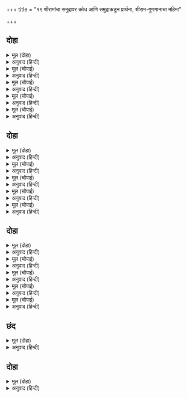 +++
title = "१९ श्रीरामांचा समुद्रावर क्रोध आणि समुद्राकडून प्रार्थना, श्रीराम-गुणगानाचा महिमा"

+++


## दोहा


<details><summary>मूल (दोहा)</summary>

बिनय न मानत जलधि जड़ गए तीनि दिन बीति।  
बोले राम सकोप तब भय बिनु होइ न प्रीति॥ ५७॥
</details>

<details><summary>अनुवाद (हिन्दी)</summary>

इकडे तीन दिवस झाले, तरी जड बुद्धीच्या समुद्र्राने श्रीरामांची विनंती मानली नाही. तेव्हा श्रीरामांनी क्रोधाने म्हटले-‘भीतीशिवाय प्रीती होत नाही.॥ ५७॥
</details>

<details><summary>मूल (चौपाई)</summary>

लछिमन बान सरासन आनू।  
सोषौं बारिधि बिसिख कृसानू॥  
सठ सन बिनय कुटिल सन प्रीती।  
सहज कृपन सन सुंदर नीती॥
</details>

<details><summary>अनुवाद (हिन्दी)</summary>

हे लक्ष्मणा, धनुष्य-बाण आण. मी अग्निबाणाने समुद्राला शोषून टाकतो. मूर्खाशी नम्रता, कुटिलाशी प्रेम, स्वभावाने कंजूष असलेल्याला उदार उपदेश,॥ १॥
</details>

<details><summary>मूल (चौपाई)</summary>

ममता रत सन ग्यान कहानी।  
अति लोभी सन बिरति बखानी॥  
क्रोधिहि सम कामिहि हरिकथा।  
ऊसर बीज बएँ फल जथा॥
</details>

<details><summary>अनुवाद (हिन्दी)</summary>

ममतेमध्ये अडकलेल्या माणसाला ज्ञानाची गोष्ट, अत्यंत लोभ्याला वैराग्याचे वर्णन, क्रोधी माणसाला शांततेची गोष्ट आणि कामी माणसाला भगवंताची कथा-यांचा परिणाम नापीक जमिनीत बी पेरल्याप्रमाणे फुकट ठरतो.’॥ २॥
</details>

<details><summary>मूल (चौपाई)</summary>

अस कहि रघुपति चाप चढ़ावा।  
यह मत लछिमन के मन भावा॥  
संधानेउ प्रभु बिसिख कराला।  
उठी उदधि उर अंतर ज्वाला॥
</details>

<details><summary>अनुवाद (हिन्दी)</summary>

असे म्हणून श्रीरघुनाथांनी धनुष्य सज्ज केले. हा विचार लक्ष्मणाला फार चांगला वाटला. प्रभूंनी अग्निबाणाचा नेम धरला, त्यासरशी समुद्राच्या हृदयात अग्नीची ज्वाळा उठली.॥ ३॥
</details>

<details><summary>मूल (चौपाई)</summary>

मकर उरग झष गन अकुलाने।  
जरत जंतु जलनिधि जब जाने॥  
कनक थार भरि मनिगन नाना।  
बिप्र रूप आयउ तजि माना॥
</details>

<details><summary>अनुवाद (हिन्दी)</summary>

मगर, साप आणि मासे यांचे समूह व्याकूळ झाले. जेव्हा समुद्राने पाहिले की, जलचर जीव जळू लागले आहेत, तेव्हा तो अभिमान सोडून सोन्याच्या थाळीमध्ये अनेक रत्ने घेऊन ब्राह्मणाच्या रूपाने आला.॥ ४॥
</details>

## दोहा


<details><summary>मूल (दोहा)</summary>

काटेहिं पइ कदरी फरइ कोटि जतन कोउ सींच।  
बिनय न मान खगेस सुनु डाटेहिं पइ नव नीच॥ ५८॥
</details>

<details><summary>अनुवाद (हिन्दी)</summary>

काकभुशुंडी म्हणतात, ‘हे गरुडा, कोणी कितीही उपाय केले, तरी केळीचे झाड कापल्यावरच फळे देते. नीच मनुष्य नम्रता मानत नाही. शासन केल्यावरच तो वाकतो.॥ ५८॥
</details>

<details><summary>मूल (चौपाई)</summary>

सभय सिंधुगहि पद प्रभु केरे।  
छमहु नाथ सब अवगुन मेरे॥  
गगन समीर अनल जल धरनी।  
इन्ह कइ नाथ सहज जड़ करनी॥
</details>

<details><summary>अनुवाद (हिन्दी)</summary>

समुद्राने भयभीत होऊन प्रभूंचे चरण धरले आणि तो म्हणाला, ‘हे नाथ, माझे सर्व दोष क्षमा करा. हे नाथ, आकाश, वायू, अग्नी, जल व पृथ्वी या सर्वांची करणी स्वभावतःच ज्ञानहीन असते.॥ १॥
</details>

<details><summary>मूल (चौपाई)</summary>

तव प्रेरित मायाँ उपजाए।  
सृष्टि हेतु सब ग्रंथनि गाए॥  
प्रभुआयसु जेहि कहँ जस अहई।  
सो तेहि भाँति रहें सुख लहई॥
</details>

<details><summary>अनुवाद (हिन्दी)</summary>

तुमच्या प्रेरणेमुळे मायेने यांना सृष्टीसाठी उत्पन्न केलेले आहे. सर्व ग्रंथांमध्ये असेच सांगितले आहे. ज्याच्यासाठी स्वामींची जशी आज्ञा असेल, तो त्याप्रमाणे राहाण्यातच सुखी असतो.॥ २॥
</details>

<details><summary>मूल (चौपाई)</summary>

प्रभु भल कीन्ह मोहि सिख दीन्ही।  
मरजादा पुनि तुम्हरी कीन्ही॥  
ढोल गवाँर सूद्र पसु नारी।  
सकल ताड़ना के अधिकारी॥
</details>

<details><summary>अनुवाद (हिन्दी)</summary>

प्रभूंनी मला शिक्षा देऊन चांगले केले, परंतु जिवांचे स्वभावसुद्धा तुम्हीच बनविले आहेत. ढोल, खेडूत, (गांवढळ) शूद्र, पशू व स्त्री हे सर्व दंडानेच वठणीवर येतात.॥ ३॥
</details>

<details><summary>मूल (चौपाई)</summary>

प्रभु प्रताप मैं जाब सुखाई।  
उतरिहि कटकु न मोरि बड़ाई॥  
प्रभु अग्या अपेल श्रुति गाई।  
करौं सो बेगि जो तुम्हहि सोहाई॥
</details>

<details><summary>अनुवाद (हिन्दी)</summary>

प्रभूं प्रतापामुळे मी सुकून जाईन आणि सेना पलीकडे उतरेल,यात माझे मोठेपण नाही, तरीही प्रभूंची आज्ञा मोडता येत नाही, असे वेदांनी प्रतिपादन केले आहे. आता तुम्हांला जे बरे वाटेल, ते मी त्वरित करतो.’॥ ४॥
</details>

## दोहा


<details><summary>मूल (दोहा)</summary>

सुनत बिनीत बचन अति कह कृपाल मुसुकाइ।  
जेहि बिधि उतरै कपि कटकु तात सो कहहु उपाइ॥ ५९॥
</details>

<details><summary>अनुवाद (हिन्दी)</summary>

समुद्राची अत्यंत विनीत वचने ऐकून कृपाळू श्रीरामांनी हसून म्हटले ‘बाबा रे, ज्या रीतीने वानरांची सेना पार उतरून जाईल असा उपाय सांग.’॥ ५९॥
</details>

<details><summary>मूल (चौपाई)</summary>

नाथ नील नल कपि द्वौ भाई।  
लरिकाईं रिषि आसिष पाई॥  
तिन्ह कें परस किएँ गिरि भारे।  
तरिहहिं जलधि प्रताप तुम्हारे॥
</details>

<details><summary>अनुवाद (हिन्दी)</summary>

समुद्र म्हणाला, ‘हे नाथ, नील व नल हे दोन वानर बंधू आहेत. त्यांना लहानपणी ऋषींचा आशीर्वाद मिळाला होता. त्यांनी स्पर्श केल्यास मोठमोठे पर्वतसुद्धा तुमच्या प्रतापाने समुद्रात तरंगू लागतील.॥ १॥
</details>

<details><summary>मूल (चौपाई)</summary>

मैं पुनि उर धरि प्रभु प्रभुताई।  
करिहउँ बल अनुमान सहाई॥  
एहि बिधि नाथ पयोधि बँधाइअ।  
जेहिं यह सुजसु लोक तिहुँ गाइअ॥
</details>

<details><summary>अनुवाद (हिन्दी)</summary>

मी प्रभूंची सत्ता ध्यानात ठेवून आपल्या बळानुसार जी शक्य होईल, ती मदत करतो. अशा प्रकारे समुद्राला बांध घाला की. त्यामुळे त्रैलोक्यामध्ये तुमची सुंदर कीर्ती गाईली जाईल.॥ २॥
</details>

<details><summary>मूल (चौपाई)</summary>

एहिं सर मम उत्तर तट बासी।  
हतहु नाथ खल नर अघ रासी॥  
सुनि कृपाल सागर मन पीरा।  
तुरतहिं हरी राम रनधीरा॥
</details>

<details><summary>अनुवाद (हिन्दी)</summary>

या बाणाने माझ्या उत्तरेकडील तटावर रहाणारे जे अत्यंत पापी व दुष्ट मनुष्य आहेत, त्यांचा वध करा.’ कृपाळू आणि रणधीर रामांनी समुद्राच्या मनातील दुःख ऐकून, ते त्वरित दूर केले व त्या दुष्टांना बाणाने मारून टाकले.॥ ३॥
</details>

<details><summary>मूल (चौपाई)</summary>

देखि राम बल पौरुष भारी।  
हरषि पयोनिधि भयउ सुखारी॥  
सकल चरित कहि प्रभुहि सुनावा।  
चरन बंदि पाथोधि सिधावा॥
</details>

<details><summary>अनुवाद (हिन्दी)</summary>

श्रीरामांचा प्रचंड पराक्रम पाहून समुद्र आनंदित झाला. त्याने त्या दुष्टांची सारी हकीगत प्रभूंना सांगितली. नंतर त्यांच्या चरणांना वंदन करून समुद्र निघून गेला.॥ ४॥
</details>

## छंद


<details><summary>मूल (दोहा)</summary>

निज भवन गवनेउ सिंधु श्रीरघुपतिहि यह मत भायऊ।  
यह चरित कलि मलहर जथामति दास तुलसी गायऊ॥  
सुख भवन संसय समन दवन बिषाद रघुपति गुन गना।  
तजि सकल आस भरोस गावहि सुनहि संतत सठ मना॥
</details>

<details><summary>अनुवाद (हिन्दी)</summary>

समुद्र आपल्या घरी गेला. श्रीरघुनाथांना त्याचा विचार आवडला. हे चरित्र कलियुगातील पापांचे हरण करणारे आहे, आणि तुलसीदासाने आपल्या बुद्धीप्रमाणे ते गाईले आहे. श्रीरघुनाथ हे गुण-निधी, सुख-धाम, संशयाचा नाश करणारे आणि विषादाचे दमन करणारे आहेत. अरे मूर्ख मना, तू संसारातील सर्व आशा व विश्वास सोडून निरंतर त्यांचे गायन कर व त्यांचे चरित्र ऐक.
</details>

## दोहा


<details><summary>मूल (दोहा)</summary>

सकल सुमंगल दायक रघुनायक गुन गान।  
सादर सुनहिं ते तरहिं भव सिंधु बिना जलजान॥ ६०॥
</details>

<details><summary>अनुवाद (हिन्दी)</summary>

श्रीरघुनाथांचे गुणगान हे संपूर्ण मांगल्य देणारे आहे. जे आदरपूर्वक हे ऐकतील, ते कोणत्याही जहाजाविना-साधनाविना-भवसागरातून तरून जातील.॥ ६०॥
</details>
